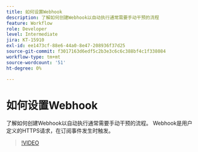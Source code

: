 ```yaml
---
title: 如何设置Webhook
description: 了解如何创建Webhook以自动执行通常需要手动干预的流程
feature: Workflow
role: Developer
level: Intermediate
jira: KT-15910
exl-id: ee1473cf-88e6-44a0-8e47-208936f37d25
source-git-commit: f3017163d6edf5c2b3e3c6c6c388bf4c1f338084
workflow-type: tm+mt
source-wordcount: '51'
ht-degree: 0%

---
```


# 如何设置Webhook

了解如何创建Webhook以自动执行通常需要手动干预的流程。 Webhook是用户定义的HTTPS请求，在订阅事件发生时触发。

>[!VIDEO](https://video.tv.adobe.com/v/3432694?quality=12&learn=on&hidetitle=true)
